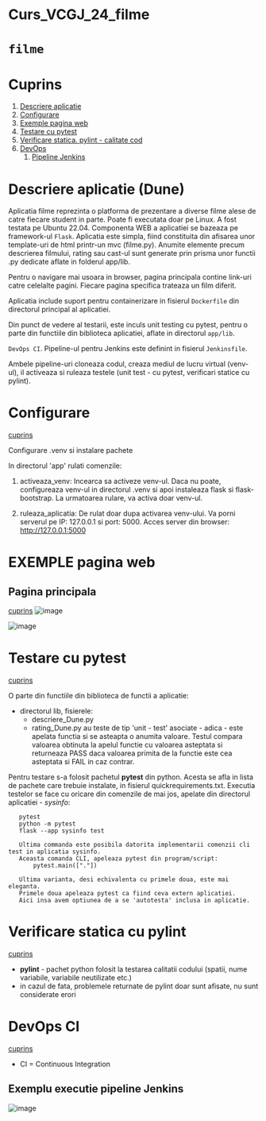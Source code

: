 # Curs_VCGJ_24_filme


`filme`
===================================

# Cuprins

1. [Descriere aplicatie](#descriere-aplicatie)
1. [Configurare](#configurare)
1. [Exemple pagina web](#exemple-pagina-web)
1. [Testare cu pytest](#testare-cu-pytest)
1. [Verificare statica. pylint - calitate cod](#verificare-statica-cu-pylint)
1. [DevOps](#devops-ci)
   1. [Pipeline Jenkins](#exemplu-executie-pipeline-jenkins)
   


# Descriere aplicatie (Dune)

Aplicatia filme reprezinta o platforma de prezentare a diverse filme alese de catre fiecare student in parte.
Poate fi executata doar pe Linux. A fost testata pe Ubuntu 22.04.
Componenta WEB a aplicatiei se bazeaza pe framework-ul `Flask`.
Aplicatia este simpla, fiind constituita din afisarea unor template-uri de html printr-un mvc (filme.py).
Anumite elemente precum descrierea filmului, rating sau cast-ul sunt generate prin prisma unor functii .py dedicate aflate in folderul app/lib.

Pentru o navigare mai usoara in browser, pagina principala contine link-uri catre celelalte pagini.
Fiecare pagina specifica trateaza un film diferit.

Aplicatia include suport pentru containerizare in fisierul `Dockerfile` din directorul principal al aplicatiei.

Din punct de vedere al testarii, este inculs unit testing cu pytest, pentru o parte din functiile din biblioteca aplicatiei, aflate in directorul `app/lib`.

`DevOps CI`.
Pipeline-ul pentru Jenkins este definint in fisierul `Jenkinsfile`.


Ambele pipeline-uri cloneaza codul, creaza mediul de lucru virtual (venv-ul), il activeaza si ruleaza testele (unit test - cu pytest, verificari statice cu pylint).




# Configurare
[cuprins](#configurare)

Configurare .venv si instalare pachete

In directorul 'app' rulati comenzile:

1) activeaza_venv: Incearca sa activeze venv-ul. 
                   Daca nu poate, configureaza venv-ul in directorul .venv si apoi instaleaza flask si flask-bootstrap.
                   La urmatoarea rulare, va activa doar venv-ul.
                
2) ruleaza_aplicatia: De rulat doar dupa activarea venv-ului. 
                      Va porni serverul pe IP: 127.0.0.1 si port: 5000.
                      Acces server din browser: http://127.0.0.1:5000






# EXEMPLE pagina web 
## Pagina principala
[cuprins](#exemple-pagina-web)
![image](https://github.com/Raluca93/Curs_VCGJ_24_filme/blob/dev-rusude/static/Description-Dune.png)

![image](https://github.com/Raluca93/Curs_VCGJ_24_filme/blob/dev-rusude/static/Cast-Dune.png)



# Testare cu pytest
[cuprins](#testare-cu-pytest)

O parte din functiile din biblioteca de functii a aplicatie:
- directorul lib, fisierele:
  - descriere_Dune.py
  - rating_Dune.py
au teste de tip 'unit - test' asociate - adica - este apelata functia si se asteapta o anumita valoare.
Testul compara valoarea obtinuta la apelul functie cu valoarea asteptata si returneaza PASS daca valoarea primita de la functie este cea asteptata si FAIL in caz contrar.

Pentru testare s-a folosit pachetul **pytest** din python. Acesta se afla in lista de pachete care trebuie instalate, in fisierul quickrequirements.txt.
Executia testelor se face cu oricare din comenzile de mai jos, apelate din directorul aplicatiei - *sysinfo*:
```
   pytest
   python -m pytest
   flask --app sysinfo test

   Ultima commanda este posibila datorita implementarii comenzii cli test in aplicatia sysinfo.
   Aceasta comanda CLI, apeleaza pytest din program/script:
       pytest.main(["."])
   
   Ultima varianta, desi echivalenta cu primele doua, este mai eleganta.
   Primele doua apeleaza pytest ca fiind ceva extern aplicatiei. 
   Aici insa avem optiunea de a se 'autotesta' inclusa in aplicatie.
```



# Verificare statica cu pylint
[cuprins](#verificare-statica-cu-pylint)

- **pylint** - pachet python folosit la testarea calitatii codului (spatii, nume variabile, variabile neutilizate etc.)
- in cazul de fata, problemele returnate de pylint doar sunt afisate, nu sunt considerate erori







# DevOps CI
[cuprins](#devops-ci)
- CI = Continuous Integration

## Exemplu executie pipeline Jenkins
![image](https://github.com/Raluca93/Curs_VCGJ_24_filme/blob/dev-rusude/static/Jenkins-Dune.png)

